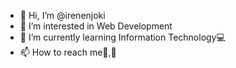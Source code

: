 - 👋 Hi, I’m @irenenjoki
- 👀 I’m interested in Web Development
- 🌱 I’m currently learning Information Technology💻
- 📫 How to reach me📧,📱

<!---
irenenjoki/irenenjoki is a ✨ special ✨ repository because its `README.md` (this file) appears on your GitHub profile.
You can click the Preview link to take a look at your changes.
--->
